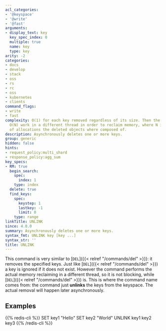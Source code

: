 ```yaml
---
acl_categories:
- '@keyspace'
- '@write'
- '@fast'
arguments:
- display_text: key
  key_spec_index: 0
  multiple: true
  name: key
  type: key
arity: -2
categories:
- docs
- develop
- stack
- oss
- rs
- rc
- oss
- kubernetes
- clients
command_flags:
- write
- fast
complexity: O(1) for each key removed regardless of its size. Then the command does
  O(N) work in a different thread in order to reclaim memory, where N is the number
  of allocations the deleted objects where composed of.
description: Asynchronously deletes one or more keys.
group: generic
hidden: false
hints:
- request_policy:multi_shard
- response_policy:agg_sum
key_specs:
- RM: true
  begin_search:
    spec:
      index: 1
    type: index
  delete: true
  find_keys:
    spec:
      keystep: 1
      lastkey: -1
      limit: 0
    type: range
linkTitle: UNLINK
since: 4.0.0
summary: Asynchronously deletes one or more keys.
syntax_fmt: UNLINK key [key ...]
syntax_str: ''
title: UNLINK
---
```

This command is very similar to [`DEL`]({{< relref "/commands/del" >}}): it removes the specified keys.
Just like [`DEL`]({{< relref "/commands/del" >}}) a key is ignored if it does not exist. However the command
performs the actual memory reclaiming in a different thread, so it is not
blocking, while [`DEL`]({{< relref "/commands/del" >}}) is. This is where the command name comes from: the
command just **unlinks** the keys from the keyspace. The actual removal
will happen later asynchronously.

## Examples

{{% redis-cli %}}
SET key1 "Hello"
SET key2 "World"
UNLINK key1 key2 key3
{{% /redis-cli %}}

